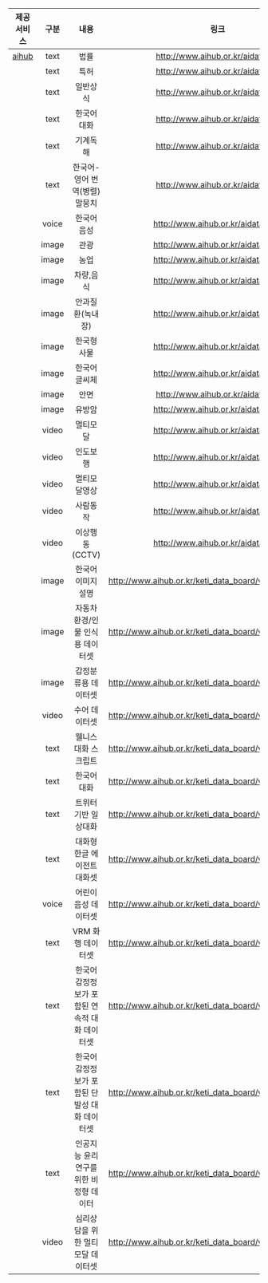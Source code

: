 |제공서비스|구분|내용|링크|
|:--:|:--:|:--:|:--:|
|[aihub](http://www.aihub.or.kr)|text|법률|http://www.aihub.or.kr/aidata/29|
||text|특허|http://www.aihub.or.kr/aidata/30|
||text|일반상식|http://www.aihub.or.kr/aidata/84|
||text|한국어대화|http://www.aihub.or.kr/aidata/85|
||text|기계독해|http://www.aihub.or.kr/aidata/86|
||text|한국어-영어 번역(병렬) 말뭉치|http://www.aihub.or.kr/aidata/87|
||voice|한국어음성|http://www.aihub.or.kr/aidata/105|
||image|관광|http://www.aihub.or.kr/aidata/128|
||image|농업|http://www.aihub.or.kr/aidata/129|
||image|차량,음식|http://www.aihub.or.kr/aidata/130|
||image|안과질환(녹내장)|http://www.aihub.or.kr/aidata/131|
||image|한국형사물|http://www.aihub.or.kr/aidata/132|
||image|한국어글씨체|http://www.aihub.or.kr/aidata/133|
||image|안면|http://www.aihub.or.kr/aidata/73|
||image|유방암|http://www.aihub.or.kr/aidata/134|
||video|멀티모달|http://www.aihub.or.kr/aidata/135|
||video|인도보행|http://www.aihub.or.kr/aidata/136|
||video|멀티모달영상|http://www.aihub.or.kr/aidata/137|
||video|사람동작|http://www.aihub.or.kr/aidata/138|
||video|이상행동(CCTV)|http://www.aihub.or.kr/aidata/139|
||image|한국어 이미지 설명|http://www.aihub.or.kr/keti_data_board/visual_intelligence|
||image|자동차 환경/인물 인식용 데이터셋|http://www.aihub.or.kr/keti_data_board/visual_intelligence|
||image|감정분류용 데이터셋|http://www.aihub.or.kr/keti_data_board/visual_intelligence|
||video|수어 데이터셋|http://www.aihub.or.kr/keti_data_board/visual_intelligence|
||text|웰니스 대화 스크립트|http://www.aihub.or.kr/keti_data_board/visual_intelligence|
||text|한국어 대화|http://www.aihub.or.kr/keti_data_board/visual_intelligence|
||text|트위터 기반 일상대화|http://www.aihub.or.kr/keti_data_board/visual_intelligence|
||text|대화형 한글 에이전트 대화셋|http://www.aihub.or.kr/keti_data_board/visual_intelligence|
||voice|어린이 음성 데이터셋|http://www.aihub.or.kr/keti_data_board/visual_intelligence|
||text|VRM 화행 데이터셋|http://www.aihub.or.kr/keti_data_board/visual_intelligence|
||text|한국어 감정정보가 포함된 연속적 대화 데이터셋|http://www.aihub.or.kr/keti_data_board/visual_intelligence|
||text|한국어 감정정보가 포함된 단발성 대화 데이터셋|http://www.aihub.or.kr/keti_data_board/visual_intelligence|
||text|인공지능 윤리 연구를 위한 비정형 데이터|http://www.aihub.or.kr/keti_data_board/visual_intelligence|
||video|심리상담을 위한 멀티모달 데이터셋|http://www.aihub.or.kr/keti_data_board/visual_intelligence|
